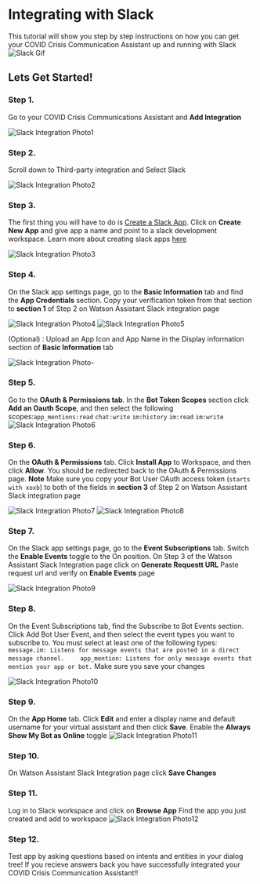 # Integrating with Slack 

This tutorial will show you step by step instructions on how you can get your COVID Crisis Communication Assistant up and running with Slack
![Slack Gif](https://github.com/Call-for-Code/Solution-Starter-Kit-Communication-2020/blob/master/starter-kit/slack/readme_images/Slack1.gif)

## Lets Get Started! 

### Step 1. 
Go to your COVID Crisis Communications Assistant and **Add Integration** 

![Slack Integration Photo1 ](/starter-kit/slack/readme_images/Slack-Photo1.png)

### Step 2.
Scroll down to Third-party integration and Select Slack 

![Slack Integration Photo2 ](/starter-kit/slack/readme_images/Slack-Photo2.png)

### Step 3.
The first thing you will have to do is [Create a Slack App](https://api.slack.com/apps). Click on **Create New App** and give app a name and point to a slack development workspace. Learn more about creating slack apps [here](https://api.slack.com/start) 

![Slack Integration Photo3 ](/starter-kit/slack/readme_images/Slack-Photo3.png)

### Step 4.
On the Slack app settings page, go to the **Basic Information** tab and find the **App Credentials** section. Copy your verification token from that section to **section 1** of Step 2 on Watson Assistant Slack integration page 

![Slack Integration Photo4 ](/starter-kit/slack/readme_images/Slack-Photo4.png)
![Slack Integration Photo5 ](/starter-kit/slack/readme_images/Slack-Photo5.png)

(Optional) : Upload an App Icon and App Name in the Display information section of **Basic Information** tab 

![Slack Integration Photo- ](/starter-kit/slack/readme_images/Slack-Photo.png)


### Step 5.
Go to the **OAuth & Permissions tab**. In the **Bot Token Scopes** section click **Add an Oauth Scope**, and then select the following scopes:`app_mentions:read` `chat:write` `im:history` `im:read` `im:write`
![Slack Integration Photo6 ](/starter-kit/slack/readme_images/Slack-Photo6.png)


### Step 6.
On the **OAuth & Permissions** tab. Click **Install App** to Workspace, and then click **Allow**. You should be redirected back to the OAuth & Permissions page. **Note** Make sure you copy your Bot User OAuth access token (`starts with xoxb`)  to both of the fields in **section 3** of Step 2 on Watson Assistant Slack integration page 

![Slack Integration Photo7 ](/starter-kit/slack/readme_images/Slack-Photo7.png)
![Slack Integration Photo8 ](/starter-kit/slack/readme_images/Slack-Photo8.png)


### Step 7.
On the Slack app settings page, go to the **Event Subscriptions** tab. Switch the **Enable Events** toggle to the On position. On Step 3 of the Watson Assistant Slack Integration page click on **Generate Requestt URL** Paste request url and verify on **Enable Events** page 

![Slack Integration Photo9 ](/starter-kit/slack/readme_images/Slack-Photo9.png)

### Step 8.
On the Event Subscriptions tab, find the Subscribe to Bot Events section. Click Add Bot User Event, and then select the event types you want to subscribe to. You must select at least one of the following types: `message.im: Listens for message events that are posted in a direct message channel.` `    app_mention: Listens for only message events that mention your app or bot.` Make sure you save your changes

![Slack Integration Photo10 ](/starter-kit/slack/readme_images/Slack-Photo10.png)

### Step 9.
On the **App Home** tab. Click **Edit** and enter a display name and default username for your virtual assistant and then click **Save**. Enable the **Always Show My Bot as Online** toggle
![Slack Integration Photo11 ](/starter-kit/slack/readme_images/Slack-Photo11.png)

### Step 10.
On Watson Assistant Slack Integration page click **Save Changes**

### Step 11.
Log in to Slack workspace and click on **Browse App** Find the app you just created and add to workspace
![Slack Integration Photo12 ](/starter-kit/slack/readme_images/Slack-Photo12.png)

### Step 12.
Test app by asking questions based on intents and entities in your dialog tree! If you recieve answers back you have successfully integrated your COVID Crisis Communication Assistant!! 




